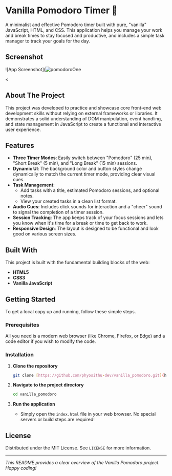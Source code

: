 # Vanilla Pomodoro Timer 🍅

A minimalist and effective Pomodoro timer built with pure, "vanilla" JavaScript, HTML, and CSS. This application helps you manage your work and break times to stay focused and productive, and includes a simple task manager to track your goals for the day.


## Screenshot

![App Screenshot](![pomodoroOne](https://github.com/user-attachments/assets/6245ab29-2992-49b5-a09d-caeb3baab8ec)

&lt;

## About The Project

This project was developed to practice and showcase core front-end web development skills without relying on external frameworks or libraries. It demonstrates a solid understanding of DOM manipulation, event handling, and state management in JavaScript to create a functional and interactive user experience.

## Features

* **Three Timer Modes**: Easily switch between "Pomodoro" (25 min), "Short Break" (5 min), and "Long Break" (15 min) sessions.
* **Dynamic UI**: The background color and button styles change dynamically to match the current timer mode, providing clear visual cues.
* **Task Management**:
    * Add tasks with a title, estimated Pomodoro sessions, and optional notes.
    * View your created tasks in a clean list format.
* **Audio Cues**: Includes click sounds for interaction and a "cheer" sound to signal the completion of a timer session.
* **Session Tracking**: The app keeps track of your focus sessions and lets you know when it's time for a break or time to get back to work.
* **Responsive Design**: The layout is designed to be functional and look good on various screen sizes.

## Built With

This project is built with the fundamental building blocks of the web:

* **HTML5**
* **CSS3**
* **Vanilla JavaScript**

## Getting Started

To get a local copy up and running, follow these simple steps.

### Prerequisites

All you need is a modern web browser (like Chrome, Firefox, or Edge) and a code editor if you wish to modify the code.

### Installation

1.  **Clone the repository**
    ```sh
    git clone [https://github.com/phyosithu-dev/vanilla_pomodoro.git](https://github.com/phyosithu-dev/vanilla_pomodoro.git)
    ```

2.  **Navigate to the project directory**
    ```sh
    cd vanilla_pomodoro
    ```

3.  **Run the application**
    * Simply open the `index.html` file in your web browser. No special servers or build steps are required!

## License

Distributed under the MIT License. See `LICENSE` for more information.

---

_This README provides a clear overview of the Vanilla Pomodoro project. Happy coding!_
